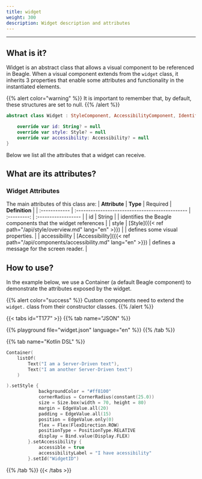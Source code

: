 ```yaml
---
title: widget
weight: 300
description: Widget description and attributes
---
```


---

## What is it?

Widget is an abstract class that allows a visual component to be referenced in Beagle. When a visual component extends from the `widget` class, it inherits 3 properties that enable some attributes and functionality in the instantiated elements.

{{% alert color="warning" %}}
  It is important to remember that, by default, these structures are set to null.
{{% /alert %}}

```kotlin
abstract class Widget : StyleComponent, AccessibilityComponent, IdentifierComponent {

    override var id: String? = null
    override var style: Style? = null
    override var accessibility: Accessibility? = null
}
```

Below we list all the attributes that a widget can receive. 

## What are its attributes?

### Widget Attributes

The main attributes of this class are:
| **Attribute** | **Type** | Required | **Definition** |
| :------------ | :---------------------------------------------- | :---------: | :------------------ |
| id | String | | identifies the Beagle components that the widget references |
| style | ​[Style]({{< ref path="/api/style/overview.md" lang="en" >}})​ | | defines some visual properties. |
| accessibility | [Accessibility]({{< ref path="/api/components/accessibility.md" lang="en" >}})​ | defines a message for the screen reader. |

## How to use?

In the example below, we use a Container (a default Beagle component) to demonstrate the attributes exposed by the widget.

{{% alert color="success" %}}
  Custom components need to extend the `widget.` class from their constructor classes.
{{% /alert %}}

{{< tabs id="T177" >}}
{{% tab name="JSON" %}}

<!-- json-playground:widget.json
{
      "_beagleComponent_" : "beagle:container",
      "children" : [ {
        "_beagleComponent_" : "beagle:text",
        "text" : "I am a Server-Driven text"
      }, {
        "_beagleComponent_" : "beagle:text",
        "text" : "I am another Server-Driven text"
      } ],
      "id" : "WidgetID",
      "style" : {
        "backgroundColor" : "#ff8100",
        "cornerRadius" : {
          "radius" : 25.0
        },
        "size" : {
          "width" : {
            "value" : 70.0,
            "type" : "PERCENT"
          },
          "height" : {
            "value" : 80.0,
            "type" : "REAL"
          }
        },
        "margin" : {
          "all" : {
            "value" : 20.0,
            "type" : "REAL"
          }
        },
        "padding" : {
          "all" : {
            "value" : 15.0,
            "type" : "REAL"
          }
        },
        "position" : {
          "left" : {
            "value" : 0.0,
            "type" : "REAL"
          }
        },
        "flex" : {
          "flexDirection" : "ROW"
        },
        "positionType" : "RELATIVE",
        "display" : "FLEX"
      },
      "accessibility" : {
        "accessible" : true,
        "accessibilityLabel" : "I have acessibility"
      }
    }
-->

{{% playground file="widget.json" language="en" %}}
{{% /tab %}}

{{% tab name="Kotlin DSL" %}}

```kotlin
Container(
    listOf(
        Text("I am a Server-Driven text"),
        Text("I am another Server-Driven text")
    )

).setStyle {
            backgroundColor = "#ff8100"
            cornerRadius = CornerRadius(constant(25.0))
            size = Size.box(width = 70, height = 80)
            margin = EdgeValue.all(20)
            padding = EdgeValue.all(15)
            position = EdgeValue.only(0)
            flex = Flex(FlexDirection.ROW)
            positionType = PositionType.RELATIVE
            display = Bind.value(Display.FLEX)
        }.setAccessibility {
            accessible = true
            accessibilityLabel = "I have acessibility"
        }.setId("WidgetID")
```

{{% /tab %}}
{{< /tabs >}}

